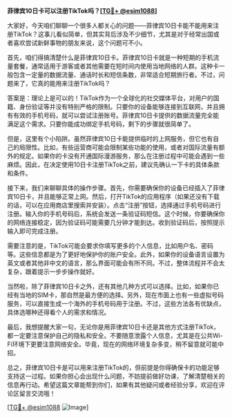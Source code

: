 **菲律宾10日卡可以注册TikTok吗？[[TG💪+ @esim1088](https://t.me/s/esim1088)]**

大家好，今天咱们聊聊一个很多人都关心的问题——菲律宾10日卡能不能用来注册TikTok？这事儿看似简单，但其实背后涉及不少细节，尤其是对于经常出国或者喜欢尝试新鲜事物的朋友来说，这个问题可不小。

首先，咱们得搞清楚什么是菲律宾10日卡。菲律宾10日卡就是一种短期的手机流量套餐，通常适用于游客或者其他需要在短时间内使用当地网络的人群。这种卡一般包含一定量的数据流量、通话时长和短信条数，非常适合短期旅行者。不过，问题来了，它真的能用来注册TikTok吗？

答案是：理论上是可以的！TikTok作为一个全球化的社交媒体平台，对用户的国籍、身份验证等并没有特别严格的限制。只要你的设备能够连接到互联网，并且拥有有效的手机号码，就可以尝试注册账号。菲律宾10日卡提供的数据流量完全能满足这个需求。只要你能成功绑定手机号码，剩下的步骤就很简单了。

但是，这里有个小陷阱。虽然菲律宾10日卡能提供临时的上网服务，但它也有自己的局限性。比如，有些运营商可能会限制某些功能的使用，或者对国际流量有额外的规定。如果你的卡没有开通国际漫游服务，那么在注册过程中可能会遇到一些麻烦。因此，在决定使用10日卡注册TikTok之前，建议先确认一下卡的具体条款和条件。

接下来，我们来聊聊具体的操作步骤。首先，你需要确保你的设备已经插入了菲律宾10日卡，并且能够正常上网。然后，打开TikTok的应用程序（如果还没有下载的话，可以在应用商店里搜索并安装）。点击“注册”按钮，选择通过手机号码进行注册。输入你的手机号码后，系统会发送一条验证码短信。这个时候，你要确保你的网络连接稳定，因为验证码可能需要几分钟才能到达。收到验证码后，按照提示输入即可完成注册。

需要注意的是，TikTok可能会要求你填写更多的个人信息，比如用户名、密码等。这些信息都是为了更好地保护你的账户安全。此外，如果你的设备语言设置为英文或者其他非中文的语言，那么界面可能会有所不同。不过，整体流程并不会太复杂，跟着提示一步步操作就好。

当然啦，除了菲律宾10日卡之外，还有其他几种方式可以选择。比如，如果你已经有当地的SIM卡，那自然是最方便的选择。另外，现在市面上也有一些虚拟号码服务，可以直接生成一个海外的手机号码用于注册。不过，这些方法各有优缺点，具体选哪种还得看个人的需求和情况。

最后，我想提醒大家一句，无论你是用菲律宾10日卡还是其他方式注册TikTok，都一定要注意保护自己的隐私和安全。不要随意泄露个人信息，尤其是在公共Wi-Fi环境下更要注意网络安全。毕竟，现在的网络环境复杂多变，稍不留意就可能中招。

总之，菲律宾10日卡是可以用来注册TikTok的，但前提是你得确保卡的功能足够支持这一过程。如果你担心会出现什么问题，不妨提前做好功课，了解清楚相关的信息再行动。希望这篇文章能帮到你们，如果有其他疑问或者经验分享，欢迎在评论区留言交流哦！

[[TG💪+ @esim1088](https://t.me/s/esim1088) ![Image](https://i.postimg.cc/4NQfJmqS/Snipaste-2025-05-13-00-14-12.png)]
